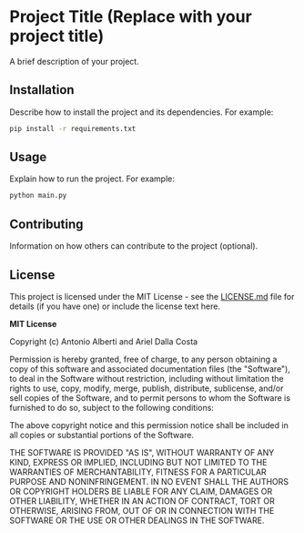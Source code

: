 # Project Title (Replace with your project title)

A brief description of your project.

## Installation

Describe how to install the project and its dependencies. For example:

```bash
pip install -r requirements.txt
```

## Usage

Explain how to run the project. For example:

```bash
python main.py
```

## Contributing

Information on how others can contribute to the project (optional).

## License

This project is licensed under the MIT License - see the [LICENSE.md](LICENSE.md) file for details (if you have one) or include the license text here.

**MIT License**

Copyright (c) Antonio Alberti and Ariel Dalla Costa

Permission is hereby granted, free of charge, to any person obtaining a copy
of this software and associated documentation files (the "Software"), to deal
in the Software without restriction, including without limitation the rights
to use, copy, modify, merge, publish, distribute, sublicense, and/or sell
copies of the Software, and to permit persons to whom the Software is
furnished to do so, subject to the following conditions:

The above copyright notice and this permission notice shall be included in all
copies or substantial portions of the Software.

THE SOFTWARE IS PROVIDED "AS IS", WITHOUT WARRANTY OF ANY KIND, EXPRESS OR
IMPLIED, INCLUDING BUT NOT LIMITED TO THE WARRANTIES OF MERCHANTABILITY,
FITNESS FOR A PARTICULAR PURPOSE AND NONINFRINGEMENT. IN NO EVENT SHALL THE
AUTHORS OR COPYRIGHT HOLDERS BE LIABLE FOR ANY CLAIM, DAMAGES OR OTHER
LIABILITY, WHETHER IN AN ACTION OF CONTRACT, TORT OR OTHERWISE, ARISING FROM,
OUT OF OR IN CONNECTION WITH THE SOFTWARE OR THE USE OR OTHER DEALINGS IN THE
SOFTWARE.
